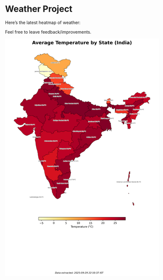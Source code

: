# Weather Project

Here’s the latest heatmap of weather:

Feel free to leave feedback/improvements.

![India Heatmap](docs/assets/india_heatmap.png?v=DAB687)
